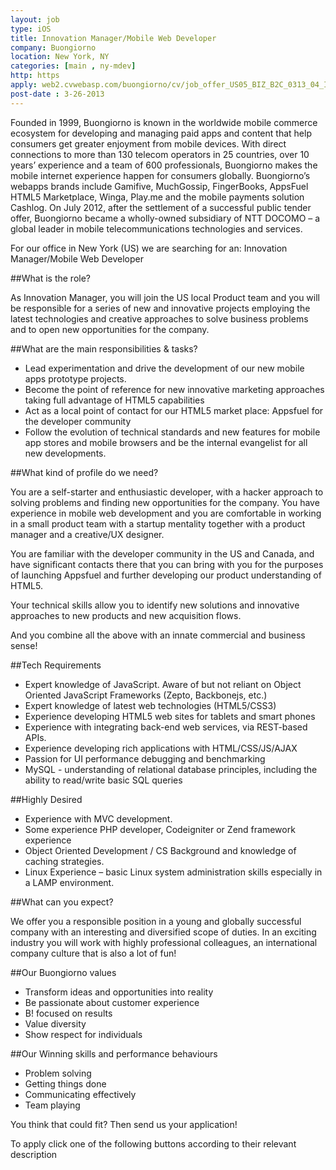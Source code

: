 ```yaml
---
layout: job
type: iOS
title: Innovation Manager/Mobile Web Developer
company: Buongiorno
location: New York, NY
categories: [main , ny-mdev]
http: https
apply: web2.cvwebasp.com/buongiorno/cv/job_offer_US05_BIZ_B2C_0313_04_Innovation_Manager_Mobile_Web_Developer.asp?LanguageID=1&IdPaese=1
post-date : 3-26-2013
---
```


Founded in 1999, Buongiorno is known in the worldwide mobile commerce ecosystem for developing and managing paid apps and content that help consumers get greater enjoyment from mobile devices. With direct connections to more than 130 telecom operators in 25 countries, over 10 years’ experience and a team of 600 professionals, Buongiorno makes the mobile internet experience happen for consumers globally. Buongiorno’s webapps brands include Gamifive, MuchGossip, FingerBooks, AppsFuel HTML5 Marketplace, Winga, Play.me and the mobile payments solution Cashlog. On July 2012, after the settlement of a successful public tender offer, Buongiorno became a wholly-owned subsidiary of NTT DOCOMO – a global leader in mobile telecommunications technologies and services.

For our office in New York (US) we are searching for an: Innovation Manager/Mobile Web Developer

##What is the role?

As Innovation Manager, you will join the US local Product team and you will be responsible for a series of new and innovative projects employing the latest technologies and creative approaches to solve business problems and to open new opportunities for the company.

##What are the main responsibilities & tasks?

* Lead experimentation and drive the development of our new mobile apps prototype projects.
* Become the point of reference for new innovative marketing approaches taking full advantage of HTML5 capabilities
* Act as a local point of contact for our HTML5 market place: Appsfuel for the developer community
* Follow the evolution of technical standards and new features for mobile app stores and mobile browsers and be the internal evangelist for all new developments.

##What kind of profile do we need?

You are a self-starter and enthusiastic developer, with a hacker approach to solving problems and finding new opportunities for the company. You have experience in mobile web development and you are comfortable in working in a small product team with a startup mentality together with a product manager and a creative/UX designer.

You are familiar with the developer community in the US and Canada, and have significant contacts there that you can bring with you for the purposes of launching Appsfuel and further developing our product understanding of HTML5.

Your technical skills allow you to identify new solutions and innovative approaches to new products and new acquisition flows.

And you combine all the above with an innate commercial and business sense!

##Tech Requirements

* Expert knowledge of JavaScript. Aware of but not reliant on Object Oriented JavaScript Frameworks (Zepto, Backbonejs, etc.)
* Expert knowledge of latest web technologies (HTML5/CSS3)
* Experience developing HTML5 web sites for tablets and smart phones
* Experience with integrating back-end web services, via REST-based APIs.
* Experience developing rich applications with HTML/CSS/JS/AJAX
* Passion for UI performance debugging and benchmarking
* MySQL - understanding of relational database principles, including the ability to read/write basic SQL queries

##Highly Desired

* Experience with MVC development.
* Some experience PHP developer, Codeigniter or Zend framework experience
* Object Oriented Development / CS Background and knowledge of caching strategies.
* Linux Experience – basic Linux system administration skills especially in a LAMP environment.

##What can you expect?

We offer you a responsible position in a young and globally successful company with an interesting and diversified scope of duties. In an exciting industry you will work with highly professional colleagues, an international company culture that is also a lot of fun!

##Our Buongiorno values

* Transform ideas and opportunities into reality
* Be passionate about customer experience
* B! focused on results
* Value diversity
* Show respect for individuals

##Our Winning skills and performance behaviours

* Problem solving 
* Getting things done 
* Communicating effectively 
* Team playing

You think that could fit? Then send us your application!
 
To apply click one of the following buttons according to their relevant description 